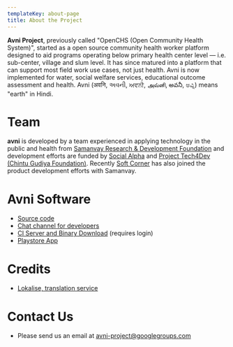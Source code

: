 ```yaml
---
templateKey: about-page
title: About the Project
---
```

**Avni Project**, previously called "OpenCHS (Open Community Health System)", started as a open source community health worker platform designed to aid programs operating below primary health center level — i.e. sub-center, village and slum level. It has since matured into a platform that can support most field work use cases, not just health. Avni is now implemented for water, social welfare services, educational outcome assessment and health. Avni (अवनि, અવની, ਅਵਨੀ, அவ்னி, అవనీ, ಅವ್ನಿ) means "earth" in Hindi.

# Team

**avni** is developed by a team experienced in applying technology in the public and health from [Samanvay Research & Development Foundation](www.samanvayfoundation.org) and development efforts are funded by [Social Alpha](https://www.socialalpha.org/) and [Project Tech4Dev (Chintu Gudiya Foundation)](https://chintugudiya.org/tech4dev/). Recently [Soft Corner](http://www.soft-corner.com/) has also joined the product development efforts with Samanvay.

# Avni Software

* [Source code](https://github.com/openchs)
* [Chat channel for developers](https://gitter.im/OpenCHS/openchs)
* [CI Server and Binary Download](https://circleci.com/gh/OpenCHS) (requires login)
* [Playstore App](https://play.google.com/store/apps/details?id=com.openchsclient)

# Credits
* [Lokalise, translation service](https://lokalise.com/)

# Contact Us
* Please send us an email at [avni-project@googlegroups.com](mailto:avni-project@googlegroups.com)